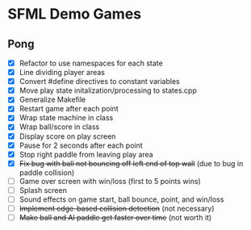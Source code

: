 # SFML Demo Games

## Pong
- [x] Refactor to use namespaces for each state
- [x] Line dividing player areas
- [x] Convert #define directives to constant variables
- [x] Move play state initalization/processing to states.cpp
- [x] Generalize Makefile
- [x] Restart game after each point
- [x] Wrap state machine in class
- [x] Wrap ball/score in class
- [x] Display score on play screen
- [x] Pause for 2 seconds after each point
- [x] Stop right paddle from leaving play area
- [x] ~~Fix bug with ball not bouncing off left end of top wall~~ (due to bug in paddle collision) 
- [ ] Game over screen with win/loss (first to 5 points wins)
- [ ] Splash screen
- [ ] Sound effects on game start, ball bounce, point, and win/loss
- [ ] ~~Implement edge-based collision detection~~ (not necessary)
- [ ] ~~Make ball and AI paddle get faster over time~~ (not worth it)
